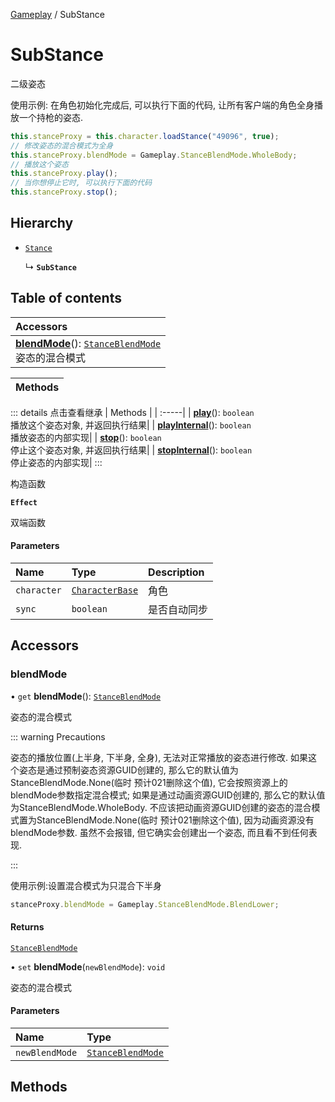 [Gameplay](../modules/Gameplay.Gameplay.md) / SubStance

# SubStance <Badge type="tip" text="Class" /> <Score text="SubStance" />

二级姿态

使用示例: 在角色初始化完成后, 可以执行下面的代码, 让所有客户端的角色全身播放一个持枪的姿态.
```ts
this.stanceProxy = this.character.loadStance("49096", true);
// 修改姿态的混合模式为全身
this.stanceProxy.blendMode = Gameplay.StanceBlendMode.WholeBody;
// 播放这个姿态
this.stanceProxy.play();
// 当你想停止它时, 可以执行下面的代码
this.stanceProxy.stop();
```

## Hierarchy

- [`Stance`](Gameplay.Stance.md)

  ↳ **`SubStance`**

## Table of contents

| Accessors |
| :-----|
| **[blendMode](Gameplay.SubStance.md#blendmode)**(): [`StanceBlendMode`](../enums/Gameplay.StanceBlendMode.md) <br> 姿态的混合模式|

| Methods |
| :-----|


::: details 点击查看继承
| Methods |
| :-----|
| **[play](Gameplay.Stance.md#play)**(): `boolean` <br> 播放这个姿态对象, 并返回执行结果|
| **[playInternal](Gameplay.Stance.md#playinternal)**(): `boolean` <br> 播放姿态的内部实现|
| **[stop](Gameplay.Stance.md#stop)**(): `boolean` <br> 停止这个姿态对象, 并返回执行结果|
| **[stopInternal](Gameplay.Stance.md#stopinternal)**(): `boolean` <br> 停止姿态的内部实现|
:::


构造函数

**`Effect`**

双端函数

#### Parameters

| Name | Type | Description |
| :------ | :------ | :------ |
| `character` | [`CharacterBase`](Gameplay.CharacterBase.md) | 角色 |
| `sync` | `boolean` | 是否自动同步 |

## Accessors

### blendMode <Score text="blendMode" /> 

• `get` **blendMode**(): [`StanceBlendMode`](../enums/Gameplay.StanceBlendMode.md)

姿态的混合模式

::: warning Precautions

姿态的播放位置(上半身, 下半身, 全身), 无法对正常播放的姿态进行修改.
如果这个姿态是通过预制姿态资源GUID创建的, 那么它的默认值为StanceBlendMode.None(临时 预计021删除这个值), 它会按照资源上的blendMode参数指定混合模式;
如果是通过动画资源GUID创建的, 那么它的默认值为StanceBlendMode.WholeBody.
不应该把动画资源GUID创建的姿态的混合模式置为StanceBlendMode.None(临时 预计021删除这个值), 因为动画资源没有blendMode参数. 虽然不会报错, 但它确实会创建出一个姿态, 而且看不到任何表现.

:::

使用示例:设置混合模式为只混合下半身
```ts
stanceProxy.blendMode = Gameplay.StanceBlendMode.BlendLower;
```

#### Returns

[`StanceBlendMode`](../enums/Gameplay.StanceBlendMode.md)

• `set` **blendMode**(`newBlendMode`): `void`

姿态的混合模式

#### Parameters

| Name | Type |
| :------ | :------ |
| `newBlendMode` | [`StanceBlendMode`](../enums/Gameplay.StanceBlendMode.md) |


## Methods